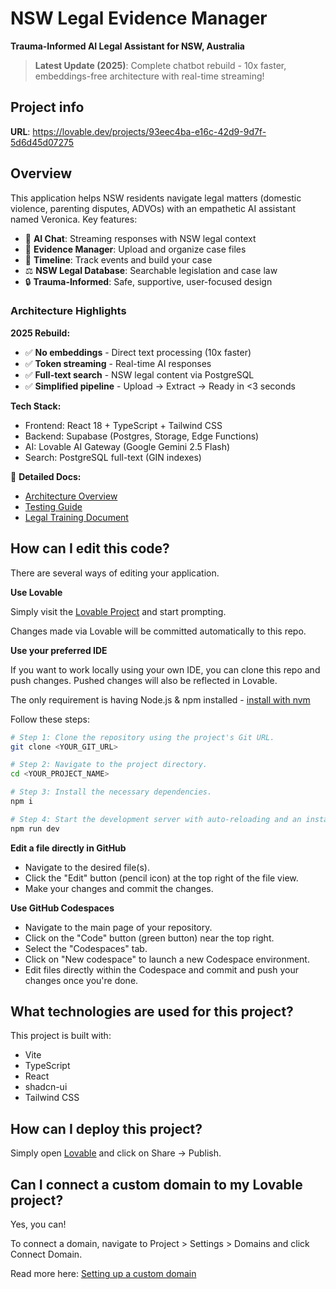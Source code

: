 # NSW Legal Evidence Manager

**Trauma-Informed AI Legal Assistant for NSW, Australia**

> **Latest Update (2025)**: Complete chatbot rebuild - 10x faster, embeddings-free architecture with real-time streaming!

## Project info

**URL**: https://lovable.dev/projects/93eec4ba-e16c-42d9-9d7f-5d6d45d07275

## Overview

This application helps NSW residents navigate legal matters (domestic violence, parenting disputes, ADVOs) with an empathetic AI assistant named Veronica. Key features:

- 🤖 **AI Chat**: Streaming responses with NSW legal context
- 📁 **Evidence Manager**: Upload and organize case files  
- 📅 **Timeline**: Track events and build your case
- ⚖️ **NSW Legal Database**: Searchable legislation and case law
- 🔒 **Trauma-Informed**: Safe, supportive, user-focused design

### Architecture Highlights

**2025 Rebuild:**
- ✅ **No embeddings** - Direct text processing (10x faster)
- ✅ **Token streaming** - Real-time AI responses
- ✅ **Full-text search** - NSW legal content via PostgreSQL
- ✅ **Simplified pipeline** - Upload → Extract → Ready in <3 seconds

**Tech Stack:**
- Frontend: React 18 + TypeScript + Tailwind CSS
- Backend: Supabase (Postgres, Storage, Edge Functions)
- AI: Lovable AI Gateway (Google Gemini 2.5 Flash)
- Search: PostgreSQL full-text (GIN indexes)

📖 **Detailed Docs:**
- [Architecture Overview](./docs/Architecture-Overview.md)
- [Testing Guide](./docs/Chatbot-Rebuild-Testing.md)
- [Legal Training Document](./docs/Legal-Journey-Training-Document.md)

## How can I edit this code?

There are several ways of editing your application.

**Use Lovable**

Simply visit the [Lovable Project](https://lovable.dev/projects/93eec4ba-e16c-42d9-9d7f-5d6d45d07275) and start prompting.

Changes made via Lovable will be committed automatically to this repo.

**Use your preferred IDE**

If you want to work locally using your own IDE, you can clone this repo and push changes. Pushed changes will also be reflected in Lovable.

The only requirement is having Node.js & npm installed - [install with nvm](https://github.com/nvm-sh/nvm#installing-and-updating)

Follow these steps:

```sh
# Step 1: Clone the repository using the project's Git URL.
git clone <YOUR_GIT_URL>

# Step 2: Navigate to the project directory.
cd <YOUR_PROJECT_NAME>

# Step 3: Install the necessary dependencies.
npm i

# Step 4: Start the development server with auto-reloading and an instant preview.
npm run dev
```

**Edit a file directly in GitHub**

- Navigate to the desired file(s).
- Click the "Edit" button (pencil icon) at the top right of the file view.
- Make your changes and commit the changes.

**Use GitHub Codespaces**

- Navigate to the main page of your repository.
- Click on the "Code" button (green button) near the top right.
- Select the "Codespaces" tab.
- Click on "New codespace" to launch a new Codespace environment.
- Edit files directly within the Codespace and commit and push your changes once you're done.

## What technologies are used for this project?

This project is built with:

- Vite
- TypeScript
- React
- shadcn-ui
- Tailwind CSS

## How can I deploy this project?

Simply open [Lovable](https://lovable.dev/projects/93eec4ba-e16c-42d9-9d7f-5d6d45d07275) and click on Share -> Publish.

## Can I connect a custom domain to my Lovable project?

Yes, you can!

To connect a domain, navigate to Project > Settings > Domains and click Connect Domain.

Read more here: [Setting up a custom domain](https://docs.lovable.dev/tips-tricks/custom-domain#step-by-step-guide)
